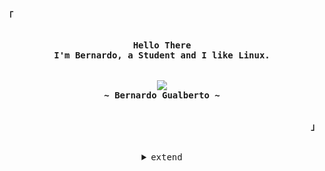 <!-- Inspiration: https://github.com/owl4ce -->

<!-- Profile -->
<p align="left"><strong><samp>「</samp></strong></p>
    <p align="center">
      <samp><br>
            <b>
            Hello There
        <br>
            I'm Bernardo, a Student and I like Linux.<br>
            </b>
        <br>
        <br>
          <image src="https://readme-typing-svg.herokuapp.com?font=Iosevka&size=16&color=BC83E3&center=true&width=410&height=45&lines=studying+and+learning.">
        <br>
            <b>
            ~ Bernardo Gualberto ~
            </b>
        <br>
      </samp><br>
    </p>
<p align="right"><strong><samp>」</samp></strong></p>

<br>

<details align="center">
<summary><samp>extend</samp></summary>

<h2></h2><br>

<!-- Contact Me -->
<p align="center">
    <samp>
      <a href="https://discord.com/users/968852702866055179" target="_blank"><img alt="Discord" src="https://img.shields.io/badge/Discord-%237289DA.svg?style=for-the-badge&logo=discord&logoColor=white"></a></a>
      <a href="https://www.reddit.com/user/Bernardimmmmmm" target="_blank"><img alt="Reddit" src="https://img.shields.io/badge/Reddit-%23FF4500.svg?style=for-the-badge&logo=Reddit&logoColor=white"></a></a>
      <a href="mailto:bernardogualbertosilva@gmail.com" target="_blank"><img alt="Gmail" src="https://img.shields.io/badge/Gmail-D14836?style=for-the-badge&logo=gmail&logoColor=white"></a></a>
      <a href="https://www.linkedin.com/in/bernardo-gualberto-3129aa203/" target="_blank"><img alt="Reddit" src="https://img.shields.io/badge/Linkedin-%23FF4500.svg?style=for-the-badge&logo=Linkedin&logoColor=white"></a></a>
      <h2></h2> 
    </samp>
</p>

<!-- Github Stats -->
<p align="center">
    <samp>
<details>
  <summary>My Profile Stats</summary>
  <br/>
          <img alt="GitHub Stats" src="https://github-readme-stats.vercel.app/api?username=BernardoDeveloper&show_icons=true&include_all_commits=true&count_private=true&hide=issues&hide_border=true&theme=nord"/>
  <br/>
</details>
